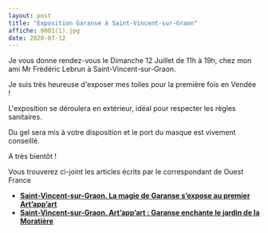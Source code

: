 ```yaml
---
layout: post
title: "Exposition Garanse à Saint-Vincent-sur-Graon"
affiche: 0001(1).jpg
date: 2020-07-12
---
```


Je vous donne rendez-vous le Dimanche 12 Juillet de 11h à 19h, chez mon ami Mr Frédéric Lebrun à Saint-Vincent-sur-Graon.

Je suis très heureuse d'exposer mes toiles pour la première fois en Vendée !

L'exposition se déroulera en extérieur, idéal pour respecter les règles sanitaires.

Du gel sera mis à votre disposition et le port du masque est vivement conseillé.

A très bientôt !



Vous trouverez ci-joint les articles écrits par le correspondant de Ouest France 

- **[Saint-Vincent-sur-Graon. La magie de Garanse s’expose au premier Art’app’art](https://www.ouest-france.fr/pays-de-la-loire/saint-vincent-sur-graon-85540/saint-vincent-sur-graon-la-magie-de-garanse-s-expose-au-premier-art-app-art-6898800)**
- **[Saint-Vincent-sur-Graon. Art’app’art : Garanse enchante le jardin de la Moratière](https://www.ouest-france.fr/pays-de-la-loire/saint-vincent-sur-graon-85540/saint-vincent-sur-graon-art-app-art-garanse-enchante-le-jardin-de-la-moratiere-6906806)**
